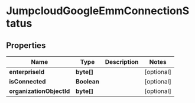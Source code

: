 

# JumpcloudGoogleEmmConnectionStatus


## Properties

| Name | Type | Description | Notes |
|------------ | ------------- | ------------- | -------------|
|**enterpriseId** | **byte[]** |  |  [optional] |
|**isConnected** | **Boolean** |  |  [optional] |
|**organizationObjectId** | **byte[]** |  |  [optional] |




